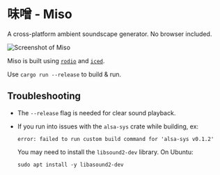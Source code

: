 # 味噌 - Miso

A cross-platform ambient soundscape generator. No browser included.

![Screenshot of Miso](screenshot.png)

Miso is built using [`rodio`](https://github.com/RustAudio/rodio) and [`iced`](https://github.com/hecrj/iced).

Use `cargo run --release` to build & run.

## Troubleshooting
- The `--release` flag is needed for clear sound playback.

- If you run into issues with the `alsa-sys` crate while building, ex:

  `error: failed to run custom build command for 'alsa-sys v0.1.2'`

  You may need to install the `libsound2-dev` library. On Ubuntu: 

  `sudo apt install -y libasound2-dev`

